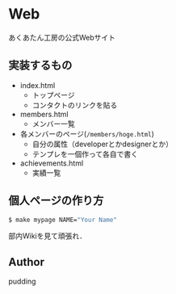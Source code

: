 # Web

あくあたん工房の公式Webサイト

## 実装するもの

* index.html
    * トップページ
    * コンタクトのリンクを貼る
* members.html
    * メンバー一覧
* 各メンバーのページ(`/members/hoge.html`)
    * 自分の属性（developerとかdesignerとか）
    * テンプレを一個作って各自で書く
* achievements.html
    * 実績一覧

## 個人ページの作り方

```bash
$ make mypage NAME="Your Name"
```

部内Wikiを見て頑張れ．

## Author

pudding
